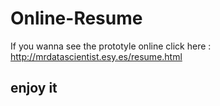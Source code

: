 # Online-Resume

If you wanna see the prototyle online click here : http://mrdatascientist.esy.es/resume.html

## enjoy it
